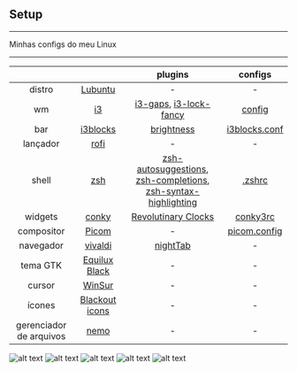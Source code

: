 ## Setup

<hr>

Minhas configs do meu Linux

<hr>

⠀⠀⠀⠀⠀⠀|⠀⠀⠀⠀⠀⠀| plugins | configs
:--:|:-------:|:------:|:-----:
distro|[Lubuntu](https://lubuntu.net) | - | -
wm|[i3](https://github.com/i3/i3) | [i3-gaps](https://github.com/Airblader/i3), [i3-lock-fancy](https://github.com/meskarune/i3lock-fancy) | [config](https://github.com/Kelvin-Hey/dotfiles/blob/main/i3/config)
bar|[i3blocks](https://github.com/vivien/i3blocks) | [brightness](https://github.com/Kelvin-Hey/Minhas-configs/blob/main/scriptsBar/brightness.sh) | [i3blocks.conf](https://github.com/Kelvin-Hey/dotfiles/blob/main/i3blocks/i3blocks.conf)
lançador|[rofi](https://github.com/davatorium/rofi)| - | -
shell|[zsh](https://www.zsh.org/)| [zsh-autosuggestions](https://github.com/zsh-users/zsh-autosuggestions), [zsh-completions](https://github.com/zsh-users/zsh-completions), [zsh-syntax-highlighting](https://github.com/zsh-users/zsh-syntax-highlighting) | [.zshrc](https://github.com/Kelvin-Hey/dotfiles/blob/main/ZSH/zshrc)
widgets|[conky](https://github.com/brndnmtthws/conky) | [Revolutinary Clocks](https://www.gnome-look.org/p/1006556) | [conky3rc](https://github.com/Kelvin-Hey/Minhas-configs/blob/main/Conky/conkyrc3)
compositor|[Picom](https://github.com/yshui/picom) | - | [picom.config](https://github.com/Kelvin-Hey/Minhas-configs/blob/main/picom/picom.conf) 
navegador|[vivaldi](https://vivaldi.com/pt-br/download/) | [nightTab](https://github.com/zombieFox/nightTab) | - | -
tema GTK|[Equilux Black](https://github.com/Kelvin-Hey/Equilux-Black)| - | -
cursor|[WinSur](https://store.kde.org/p/1423341)| - | -
ícones|[Blackout icons](https://www.gnome-look.org/p/1341332/)| - | - 
gerenciador de arquivos|[nemo](https://pkgs.org/download/nemo)| - | -


![alt text](https://github.com/Kelvin-Hey/my-i3wm/blob/main/img/imagem1.png)
![alt text](https://github.com/Kelvin-Hey/my-i3wm/blob/main/img/imagem2.png)
![alt text](https://github.com/Kelvin-Hey/my-i3wm/blob/main/img/imagem3.png)
![alt text](https://github.com/Kelvin-Hey/my-i3wm/blob/main/img/imagem4.png)
![alt text](https://github.com/Kelvin-Hey/my-i3wm/blob/main/img/imagem5.png)


